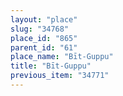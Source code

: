 ```yaml
---
layout: "place"
slug: "34768"
place_id: "865"
parent_id: "61"
place_name: "Bīt-Guppu"
title: "Bīt-Guppu"
previous_item: "34771"
---
```

